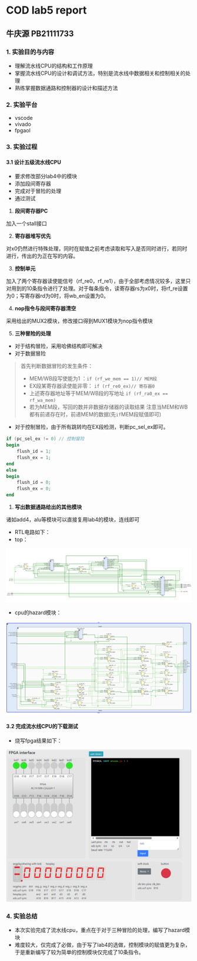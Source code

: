 # COD lab5 report
## 牛庆源 PB21111733

### 1. 实验目的与内容
* 理解流水线CPU的结构和工作原理
* 掌握流水线CPU的设计和调试方法，特别是流水线中数据相关和控制相关的处理
* 熟练掌握数据通路和控制器的设计和描述方法

### 2. 实验平台
* vscode
* vivado
* fpgaol

### 3. 实验过程

#### 3.1 设计五级流水线CPU

* 要求修改部分lab4中的模块
* 添加段间寄存器
* 完成对于冒险的处理
* 通过测试

1. **段间寄存器PC**

加入一个stall接口

2. **寄存器堆写优先**

对x0仍然进行特殊处理，同时在赋值之前考虑读取和写入是否同时进行，若同时进行，传出的为正在写的内容。

3. **控制单元**

加入了两个寄存器读使能信号（rf_re0，rf_re1），由于全部考虑情况较多，这里只对用到的10条指令进行了处理。对于每条指令，读寄存器rs为x0时，将rf_re设置为0；写寄存器rd为0时，将wb_en设置为0。

4. **nop指令与段间寄存器清空**

采用给出的MUX2模块，修改接口得到MUX1模块为nop指令模块

5. **三种冒险的处理**

* 对于结构冒险，采用哈佛结构即可解决
* 对于数据冒险
> 首先判断数据冒险的发生条件：
> * MEM/WB段写使能为1 ：`if (rf_we_mem == 1)// MEM段`
> * EX段某寄存器读使能非零： `if (rf_re0_ex)// 寄存器0`
> * 上述寄存器地址等于MEM/WB段的写地址 `if (rf_ra0_ex == rf_wa_mem)`
> * 若为MEM段，写回的数并非数据存储器的读取结果
> 注意当MEM和WB都有前递存在时，前递MEM的数据(先`if`MEM段赋值即可)

* 对于控制冒险，由于所有跳转均在EX段检测，判断pc_sel_ex即可。
```verilog
if (pc_sel_ex != 0) // 控制冒险
begin
	flush_id = 1;
	flush_ex = 1;
end
else
begin
	flush_id = 0;
	flush_ex = 0;
end
```

1. **写出数据通路给出的其他模块**

诸如add4，alu等模块可以直接复用lab4的模块，连线即可

* RTL电路如下：
* top：

![assets](assets/lab5_RTL_top.png)
* cpu的hazard模块：

![assets](assets/lab5_RTL_cpu_hazard.png)

#### 3.2 完成流水线CPU的下载测试

* 烧写fpga结果如下：

![assets](assets/lab5_fpga_pipeline.png)


### 4. 实验总结

* 本次实验完成了流水线cpu，重点在于对于三种冒险的处理，编写了hazard模块
* 难度较大，仅完成了必做，由于写了lab4的选做，控制模块的赋值更为复杂，于是重新编写了较为简单的控制模块仅完成了10条指令。
